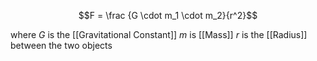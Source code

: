 
$$F = \frac {G \cdot m_1 \cdot m_2}{r^2}$$

where
	$G$ is the [[Gravitational Constant]]
	$m$ is [[Mass]]
	$r$ is the [[Radius]] between the two objects